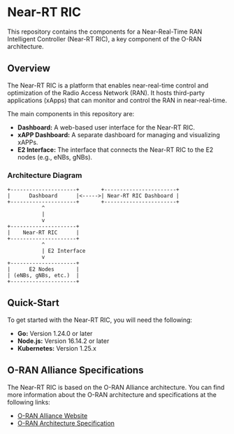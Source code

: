 # Near-RT RIC

This repository contains the components for a Near-Real-Time RAN Intelligent Controller (Near-RT RIC), a key component of the O-RAN architecture.

## Overview

The Near-RT RIC is a platform that enables near-real-time control and optimization of the Radio Access Network (RAN). It hosts third-party applications (xApps) that can monitor and control the RAN in near-real-time.

The main components in this repository are:

*   **Dashboard:** A web-based user interface for the Near-RT RIC.
*   **xAPP Dashboard:** A separate dashboard for managing and visualizing xAPPs.
*   **E2 Interface:** The interface that connects the Near-RT RIC to the E2 nodes (e.g., eNBs, gNBs).

### Architecture Diagram

```
+---------------------+       +-----------------------+
|      Dashboard      |<----->| Near-RT RIC Dashboard |
+---------------------+       +-----------------------+
           ^
           |
           v
+---------------------+
|    Near-RT RIC      |
+---------------------+
           ^
           | E2 Interface
           v
+---------------------+
|      E2 Nodes       |
| (eNBs, gNBs, etc.)  |
+---------------------+
```

## Quick-Start

To get started with the Near-RT RIC, you will need the following:

*   **Go:** Version 1.24.0 or later
*   **Node.js:** Version 16.14.2 or later
*   **Kubernetes:** Version 1.25.x

## O-RAN Alliance Specifications

The Near-RT RIC is based on the O-RAN Alliance architecture. You can find more information about the O-RAN architecture and specifications at the following links:

*   [O-RAN Alliance Website](https://www.o-ran.org/)
*   [O-RAN Architecture Specification](https://www.o-ran.org/specifications)